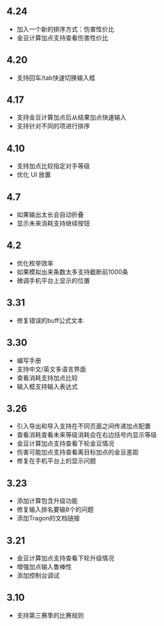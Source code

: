 ## 4.24

+ 加入一个新的排序方式：伤害性价比
+ 金豆计算加点支持查看伤害性价比

## 4.20

+ 支持回车/tab快速切换输入框

## 4.17

+ 支持金豆计算加点后从结果加点快速输入
+ 支持针对不同的项进行排序

## 4.10

+ 支持加点比较指定对手等级
+ 优化 UI 放置

## 4.7

+ 如果输出太长会自动折叠
+ 显示未来消耗支持继续按钮

## 4.2

+ 优化枚举效率
+ 如果模拟出来条数太多支持截断前1000条
+ 微调手机平台上显示的位置

## 3.31

+ 修复错误的buff公式文本

## 3.30

+ 编写手册
+ 支持中文/英文多语言界面
+ 查看消耗支持加点比较
+ 输入框支持输入表达式

## 3.26

+ 引入导出和导入支持在不同页面之间传递加点配置
+ 查看消耗查看未来等级消耗会在右边括号内显示等级
+ 金豆计算加点支持查看下轮金豆情况
+ 伤害可能加点支持查看离目标加点的金豆差距
+ 修复在手机平台上的显示问题

## 3.23

+ 添加计算包含升级功能
+ 修复输入排名要输8个的问题
+ 添加Tragon的文档链接

## 3.21

+ 金豆计算加点支持查看下轮升级情况
+ 增强加点输入鲁棒性
+ 添加控制台调试

## 3.10

+ 支持第三赛季的比赛规则